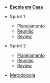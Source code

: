 - [<b>Escola em Casa</b>](/)

- Sprint 1
    - [Planejamento](/sprints/sprint1/planejamento.md) 
    - [Reunião](/sprints/sprint1/reunioes1.md)
    - [Review](/sprints/sprint1/review.md)
- Sprint 2
    - [Planejamento](/sprints/sprint2/planejamento.md)
    - [Reunião](/sprints/sprint2/reunioes1.md) 
    - [Review](/sprints/sprint2/review.md)
- [Metodologia](/sprints/sprint1/metodologia.md)
